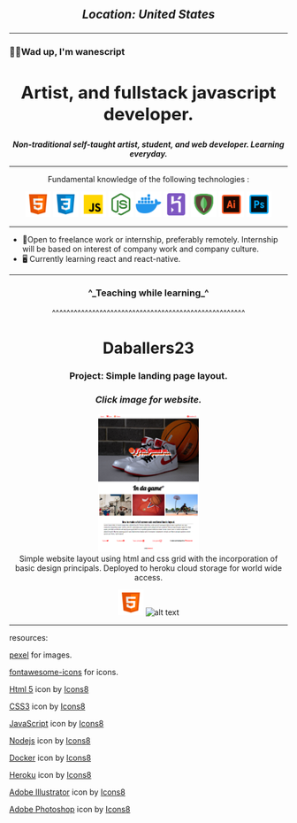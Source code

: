 ## **___<p align="center">Location: United States</p>___**

---

### 👋🏽Wad up,  I'm wanescript


## **<h2 align="center">Artist, and fullstack javascript developer.</h2>**

___<p align="center">Non-traditional self-taught artist, student, and web developer. Learning everyday.</p>___

---


<p align="center">Fundamental knowledge of the following technologies :</p>

<p align="center"><img src="IMG/html.png" alt="alt text" title="HTML" height="46" />
<img src="IMG/css.png" alt="CSS" title="CSS" height="46" />
<img src="IMG/javascript.png" alt="Javascript" title="Javascript" height="46" />
<img src="IMG/nodejs.png" alt="Javascript" title="Javascript" height="46" />
<img src="IMG/docker.png" alt="Javascript" title="Javascript" height="46" />
<img src="IMG/heroku.png" alt="Javascript" title="Javascript" height="46" />
<img src="IMG/mongodb.png" alt="Javascript" title="Javascript" height="46" />
<img src="IMG/illustrator.png" alt="Javascript" title="Javascript" height="46" />
<img src="IMG/photoshop.png" alt="Javascript" title="Javascript" height="46" />

</p> 

---

- 🧾Open to freelance work or internship, preferably remotely. Internship will be based on interest of company work and company culture.
- 🖥️ Currently learning react and react-native.
---

<h3 align="center">^_Teaching while learning_^</h3>

<p align="center">^^^^^^^^^^^^^^^^^^^^^^^^^^^^^^^^^^^^^^^^^^^^^^^^^^^^^</p>
<h1 align="center">Daballers23</h1>

<h3 align="center">Project: Simple landing page layout.</h3>

___**<h3 align="center"> Click image for website.</h3>**___

<p align= "center"><a href  ="http://daballers23.herokuapp.com"><img src="IMG/Daballers23.png" alt="alt text" title="Daballers23" height="250" />
</a><br>
Simple website layout using html and css grid with the incorporation of basic design principals. Deployed to heroku cloud storage for world wide access. 
</p>
 <p align="center"><img src="IMG/html.png" alt="alt text" title="Daballers23" height="46" />
<img src="IMG" alt="alt text" title="Daballers23" height="46" /></p>

---
resources: 

[pexel](https://www.pexels.com/) for images.

[fontawesome-icons](http://fontawesome.com) for icons.


<a target="_blank" href="https://icons8.com/icon/20909/html-5">Html 5</a> icon by <a target="_blank" href="https://icons8.com">Icons8</a>


<a target="_blank" href="https://icons8.com/icon/21278/css3">CSS3</a> icon by <a target="_blank" href="https://icons8.com">Icons8</a>

<a target="_blank" href="https://icons8.com/icon/108784/javascript">JavaScript</a> icon by <a target="_blank" href="https://icons8.com">Icons8</a>

<a target="_blank" href="https://icons8.com/icon/54087/nodejs">Nodejs</a> icon by <a target="_blank" href="https://icons8.com">Icons8</a>

<a target="_blank" href="https://icons8.com/icon/cdYUlRaag9G9/docker">Docker</a> icon by <a target="_blank" href="https://icons8.com">Icons8</a>

<a target="_blank" href="https://icons8.com/icon/31085/heroku">Heroku</a> icon by <a target="_blank" href="https://icons8.com">Icons8</a>

<a target="_blank" href="https://icons8.com/icon/13631/adobe-illustrator">Adobe Illustrator</a> icon by <a target="_blank" href="https://icons8.com">Icons8</a>

<a target="_blank" href="https://icons8.com/icon/13677/adobe-photoshop">Adobe Photoshop</a> icon by <a target="_blank" href="https://icons8.com">Icons8</a>
